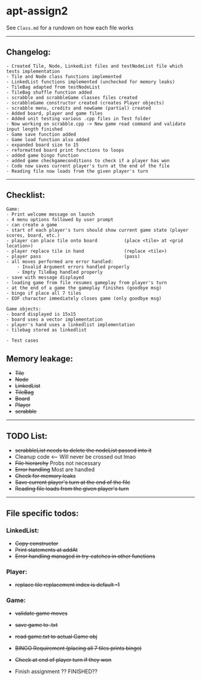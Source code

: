 # apt-assign2

See `Class.md` for a rundown on how each file works

***

## Changelog:
    - Created Tile, Node, LinkedList files and testNodeList file which tests implementation
    - Tile and Node class functions implemented
    - LinkedList functions implemented (unchecked for memory leaks)
    - TileBag adapted from testNodeList
    - TileBag shuffle function added
    - scrabble and scrabbleGame classes files created
    - scrabbleGame constructor created (creates Player objects)
    - scrabble menu, credits and newGame (partial) created
    - Added board, player and game files
    - Added unit testing various .cpp files in Test folder
    - Now working on scrabble.cpp -> New game read command and validate input length finished
    - Game save function added
    - Game load function also added
    - expanded board size to 15
    - reformatted board print functions to loops
    - added game bingo function
    - added game checkgameconditions to check if a player has won
    - Code now saves current player's turn at the end of the file
    - Reading file now loads from the given player's turn

***

## Checklist:
    Game:
    - Print welcome message on launch
    - 4 menu options followed by user prompt
    - can create a game
    - start of each player's turn should show current game state (player scores, board, etc.)
    - player can place tile onto board          (place <tile> at <grid location>)
    - player replace tile in hand               (replace <tile>)
    - player pass                               (pass) 
    - all moves performed are error handled:
        - Invalid Argument errors handled properly
        - Empty TileBag handled properly
    - save with message displayed
    - loading game from file resumes gameplay from player's turn
    - at the end of a game the gameplay finishes (goodbye msg)
    - bingo if place all 7 tiles
    - EOF character immediately closes game (only goodbye msg)

    Game objects:
    - board displayed is 15x15
    - board uses a vector implementation
    - player's hand uses a linkedlist implementation
    - tilebag stored as linkedlist

    - Test cases




## Memory leakage:
- ~~Tile~~
- ~~Node~~
- ~~LinkedList~~
- ~~TileBag~~
- ~~Board~~
- ~~Player~~
- ~~scrabble~~

***

## TODO List:
- ~~scrabbleList needs to delete the nodeList passed into it~~
- Cleanup code <-- Will never be crossed out lmao
- ~~File hierarchy~~ Probs not necessary
- ~~Error handling~~ Most are handled 
- ~~Check for memory leaks~~
- ~~Save current player's turn at the end of the file~~
- ~~Reading file loads from the given player's turn~~

***

## File specific todos:

### LinkedList:
- ~~Copy constructor~~
- ~~Print statements at addAt~~
- ~~Error handling managed in try-catches in other functions~~

### Player:
- ~~replace tile replacement index is default -1~~

### Game:
- ~~validate game moves~~
- ~~save game to .txt~~
- ~~read game.txt to actual Game obj~~
- ~~BINGO Requirement (placing all 7 tiles prints bingo)~~
- ~~Check at end of player turn if they won~~

- Finish assignment ?? FINISHED??